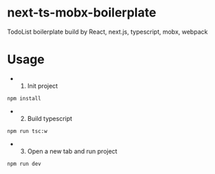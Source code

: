 # next-ts-mobx-boilerplate
TodoList boilerplate build by React, next.js, typescript, mobx, webpack

# Usage
- 1. Init project
```
npm install

```
- 2. Build typescript
```
npm run tsc:w
```
- 3. Open a new tab and run project
```
npm run dev
```
